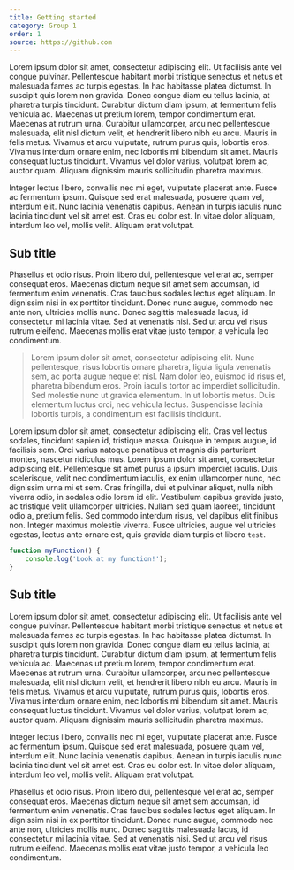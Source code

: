 ```yaml
---
title: Getting started
category: Group 1
order: 1
source: https://github.com
---
```


Lorem ipsum dolor sit amet, consectetur adipiscing elit. Ut facilisis ante vel congue pulvinar. Pellentesque habitant morbi tristique senectus et netus et malesuada fames ac turpis egestas. In hac habitasse platea dictumst. In suscipit quis lorem non gravida. Donec congue diam eu tellus lacinia, at pharetra turpis tincidunt. Curabitur dictum diam ipsum, at fermentum felis vehicula ac. Maecenas ut pretium lorem, tempor condimentum erat. Maecenas at rutrum urna. Curabitur ullamcorper, arcu nec pellentesque malesuada, elit nisl dictum velit, et hendrerit libero nibh eu arcu. Mauris in felis metus. Vivamus et arcu vulputate, rutrum purus quis, lobortis eros. Vivamus interdum ornare enim, nec lobortis mi bibendum sit amet. Mauris consequat luctus tincidunt. Vivamus vel dolor varius, volutpat lorem ac, auctor quam. Aliquam dignissim mauris sollicitudin pharetra maximus.

Integer lectus libero, convallis nec mi eget, vulputate placerat ante. Fusce ac fermentum ipsum. Quisque sed erat malesuada, posuere quam vel, interdum elit. Nunc lacinia venenatis dapibus. Aenean in turpis iaculis nunc lacinia tincidunt vel sit amet est. Cras eu dolor est. In vitae dolor aliquam, interdum leo vel, mollis velit. Aliquam erat volutpat.

## Sub title

Phasellus et odio risus. Proin libero dui, pellentesque vel erat ac, semper consequat eros. Maecenas dictum neque sit amet sem accumsan, id fermentum enim venenatis. Cras faucibus sodales lectus eget aliquam. In dignissim nisi in ex porttitor tincidunt. Donec nunc augue, commodo nec ante non, ultricies mollis nunc. Donec sagittis malesuada lacus, id consectetur mi lacinia vitae. Sed at venenatis nisi. Sed ut arcu vel risus rutrum eleifend. Maecenas mollis erat vitae justo tempor, a vehicula leo condimentum.

> Lorem ipsum dolor sit amet, consectetur adipiscing elit. Nunc pellentesque, risus lobortis ornare pharetra, ligula ligula venenatis sem, ac porta augue neque et nisl. Nam dolor leo, euismod id risus et, pharetra bibendum eros. Proin iaculis tortor ac imperdiet sollicitudin. Sed molestie nunc ut gravida elementum. In ut lobortis metus. Duis elementum luctus orci, nec vehicula lectus. Suspendisse lacinia lobortis turpis, a condimentum est facilisis tincidunt.

Lorem ipsum dolor sit amet, consectetur adipiscing elit. Cras vel lectus sodales, tincidunt sapien id, tristique massa. Quisque in tempus augue, id facilisis sem. Orci varius natoque penatibus et magnis dis parturient montes, nascetur ridiculus mus. Lorem ipsum dolor sit amet, consectetur adipiscing elit. Pellentesque sit amet purus a ipsum imperdiet iaculis. Duis scelerisque, velit nec condimentum iaculis, ex enim ullamcorper nunc, nec dignissim urna mi et sem. Cras fringilla, dui et pulvinar aliquet, nulla nibh viverra odio, in sodales odio lorem id elit. Vestibulum dapibus gravida justo, ac tristique velit ullamcorper ultricies. Nullam sed quam laoreet, tincidunt odio a, pretium felis. Sed commodo interdum risus, vel dapibus elit finibus non. Integer maximus molestie viverra. Fusce ultricies, augue vel ultricies egestas, lectus ante ornare est, quis gravida diam turpis et libero `test`.

```js
function myFunction() {
	console.log('Look at my function!');
}
```

## Sub title

Lorem ipsum dolor sit amet, consectetur adipiscing elit. Ut facilisis ante vel congue pulvinar. Pellentesque habitant morbi tristique senectus et netus et malesuada fames ac turpis egestas. In hac habitasse platea dictumst. In suscipit quis lorem non gravida. Donec congue diam eu tellus lacinia, at pharetra turpis tincidunt. Curabitur dictum diam ipsum, at fermentum felis vehicula ac. Maecenas ut pretium lorem, tempor condimentum erat. Maecenas at rutrum urna. Curabitur ullamcorper, arcu nec pellentesque malesuada, elit nisl dictum velit, et hendrerit libero nibh eu arcu. Mauris in felis metus. Vivamus et arcu vulputate, rutrum purus quis, lobortis eros. Vivamus interdum ornare enim, nec lobortis mi bibendum sit amet. Mauris consequat luctus tincidunt. Vivamus vel dolor varius, volutpat lorem ac, auctor quam. Aliquam dignissim mauris sollicitudin pharetra maximus.

Integer lectus libero, convallis nec mi eget, vulputate placerat ante. Fusce ac fermentum ipsum. Quisque sed erat malesuada, posuere quam vel, interdum elit. Nunc lacinia venenatis dapibus. Aenean in turpis iaculis nunc lacinia tincidunt vel sit amet est. Cras eu dolor est. In vitae dolor aliquam, interdum leo vel, mollis velit. Aliquam erat volutpat.

Phasellus et odio risus. Proin libero dui, pellentesque vel erat ac, semper consequat eros. Maecenas dictum neque sit amet sem accumsan, id fermentum enim venenatis. Cras faucibus sodales lectus eget aliquam. In dignissim nisi in ex porttitor tincidunt. Donec nunc augue, commodo nec ante non, ultricies mollis nunc. Donec sagittis malesuada lacus, id consectetur mi lacinia vitae. Sed at venenatis nisi. Sed ut arcu vel risus rutrum eleifend. Maecenas mollis erat vitae justo tempor, a vehicula leo condimentum.
